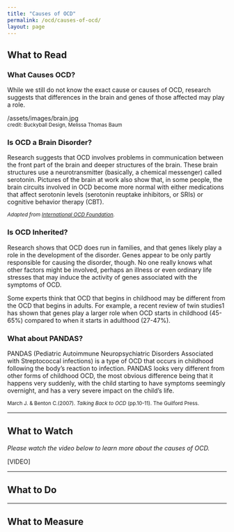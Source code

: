 ```yaml
---
title: "Causes of OCD"
permalink: /ocd/causes-of-ocd/
layout: page
---
```

## What to Read
### What Causes OCD?
While we still do not know the exact cause or causes of OCD, research suggests that differences in the brain and genes of those affected may play a role.

/assets/images/brain.jpg
<br/><sup>credit: Buckyball Design, Melissa Thomas Baum</sup>
### Is OCD a Brain Disorder?
Research suggests that OCD involves problems in communication between the front part of the brain and deeper structures of the brain. These brain structures use a neurotransmitter (basically, a chemical messenger) called serotonin. Pictures of the brain at work also show that, in some people, the brain circuits involved in OCD become more normal with either medications that affect serotonin levels (serotonin reuptake inhibitors, or SRIs) or cognitive behavior therapy (CBT).

<sup>*Adapted from [International OCD Foundation](https://iocdf.org/about-ocd/what-causes-ocd/).*</sup>

### Is OCD Inherited?
Research shows that OCD does run in families, and that genes likely play a role in the development of the disorder. Genes appear to be only partly responsible for causing the disorder, though. No one really knows what other factors might be involved, perhaps an illness or even ordinary life stresses that may induce the activity of genes associated with the symptoms of OCD.

Some experts think that OCD that begins in childhood may be different from the OCD that begins in adults. For example, a recent review of twin studies1 has shown that genes play a larger role when OCD starts in childhood (45-65%) compared to when it starts in adulthood (27-47%).

### What about PANDAS?
PANDAS (Pediatric Autoimmune Neuropsychiatric Disorders Associated with Streptococcal infections) is a type of OCD that occurs in childhood following the body’s reaction to infection. PANDAS looks very different from other forms of childhood OCD, the most obvious difference being that it happens very suddenly, with the child starting to have symptoms seemingly overnight, and has a very severe impact on the child’s life.

<sup>March J. & Benton C.(2007). *Talking Back to OCD* (pp.10-11). The Guilford Press.</sup>

- - - -

## What to Watch
*Please watch the video below to learn more about the causes of OCD.*

[VIDEO]

- - - -

## What to Do

- - - -

## What to Measure
